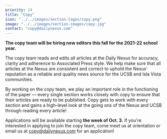 ```yaml
---
priority: 14
title: "Copy"
icon: "../../images/section-logos/copy.png"
image: "../../images/section-images/copy.jpg"
contact: "copy@dailynexus.com"
---
```

**The copy team will be hiring new editors this fall for the 2021-22 school year.**

The copy team reads and edits all articles at the Daily Nexus for accuracy, clarity and adherence to Associated Press style. We help make sure that all articles at the Nexus are consistent and correct to uphold the Nexus' reputation as a reliable and quality news source for the UCSB and Isla Vista communities.

By working on the copy team, we play an important role in the functioning of the paper — every single section works closely with copy to ensure that their articles are ready to be published. Copy gets to work with every section and gains a high-level look at the going ons of the Nexus and UCSB through reading every article!

Applications will be available starting **the week of Oct. 3.** If you're interested in applying to join the copy team, come meet us at orientation or email us at [copy@dailynexus.com](mailto:copy@dailynexus.com) for an application! 